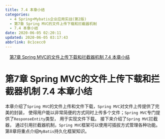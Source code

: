 ```yaml
---
title: 7.4 本章小结
categories: 
  - 4 Spring+Mybatis企业应用实战(第2版)
  - 第7章 Spring MVC的文件上传下载和拦截器机制
  - 7.4 本章小结
date: 2020-06-05 02:20:11
updated: 2020-06-05 03:17:43
abbrlink: 8c1cecc0
---
```

<div id='my_toc'><a href="/JavaReadingNotes/8c1cecc0/#第7章-Spring-MVC的文件上传下载和拦截器机制-7-4-本章小结" class="header_1">第7章 Spring MVC的文件上传下载和拦截器机制 7.4 本章小结</a>&nbsp;<br></div>
<style>.header_1{margin-left: 1em;}.header_2{margin-left: 2em;}.header_3{margin-left: 3em;}.header_4{margin-left: 4em;}.header_5{margin-left: 5em;}.header_6{margin-left: 6em;}</style>
<!--more-->
<script>if (navigator.platform.search('arm')==-1){document.getElementById('my_toc').style.display = 'none';}var e,p = document.getElementsByTagName('p');while (p.length>0) {e = p[0];e.parentElement.removeChild(e);}</script>

<!--end-->
# 第7章 Spring MVC的文件上传下载和拦截器机制 7.4 本章小结
本章介绍了`Spring MVC`的文件上传和文件下载，`Spring MVC`对文件上传提供了完美的封装， 使得用户能以非常简便的方式同时上传多个文件；`Spring MVC`专门提供了`ResponseEntity`类型， 用于实现文件下载。
接下来介绍了`Spring MVC`拦截器， 通过引用拦截器机制，`Spring MVC`框架可以使用可插拔方式管理各种功能。
第8章将重点介绍`MyBatis`持久化框架知识。
